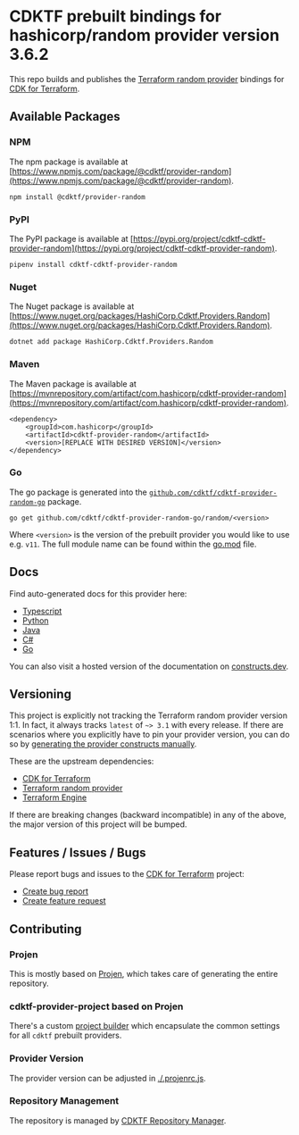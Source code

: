 
# CDKTF prebuilt bindings for hashicorp/random provider version 3.6.2

This repo builds and publishes the [Terraform random provider](https://registry.terraform.io/providers/hashicorp/random/3.6.2/docs) bindings for [CDK for Terraform](https://cdk.tf).

## Available Packages

### NPM

The npm package is available at [https://www.npmjs.com/package/@cdktf/provider-random](https://www.npmjs.com/package/@cdktf/provider-random).

`npm install @cdktf/provider-random`

### PyPI

The PyPI package is available at [https://pypi.org/project/cdktf-cdktf-provider-random](https://pypi.org/project/cdktf-cdktf-provider-random).

`pipenv install cdktf-cdktf-provider-random`

### Nuget

The Nuget package is available at [https://www.nuget.org/packages/HashiCorp.Cdktf.Providers.Random](https://www.nuget.org/packages/HashiCorp.Cdktf.Providers.Random).

`dotnet add package HashiCorp.Cdktf.Providers.Random`

### Maven

The Maven package is available at [https://mvnrepository.com/artifact/com.hashicorp/cdktf-provider-random](https://mvnrepository.com/artifact/com.hashicorp/cdktf-provider-random).

```
<dependency>
    <groupId>com.hashicorp</groupId>
    <artifactId>cdktf-provider-random</artifactId>
    <version>[REPLACE WITH DESIRED VERSION]</version>
</dependency>
```

### Go

The go package is generated into the [`github.com/cdktf/cdktf-provider-random-go`](https://github.com/cdktf/cdktf-provider-random-go) package.

`go get github.com/cdktf/cdktf-provider-random-go/random/<version>`

Where `<version>` is the version of the prebuilt provider you would like to use e.g. `v11`. The full module name can be found
within the [go.mod](https://github.com/cdktf/cdktf-provider-random-go/blob/main/random/go.mod#L1) file.

## Docs

Find auto-generated docs for this provider here: 

- [Typescript](./docs/API.typescript.md)
- [Python](./docs/API.python.md)
- [Java](./docs/API.java.md)
- [C#](./docs/API.csharp.md)
- [Go](./docs/API.go.md)

You can also visit a hosted version of the documentation on [constructs.dev](https://constructs.dev/packages/@cdktf/provider-random).

## Versioning

This project is explicitly not tracking the Terraform random provider version 1:1. In fact, it always tracks `latest` of `~> 3.1` with every release. If there are scenarios where you explicitly have to pin your provider version, you can do so by [generating the provider constructs manually](https://cdk.tf/imports).

These are the upstream dependencies:

- [CDK for Terraform](https://cdk.tf)
- [Terraform random provider](https://registry.terraform.io/providers/hashicorp/random/3.6.2)
- [Terraform Engine](https://terraform.io)

If there are breaking changes (backward incompatible) in any of the above, the major version of this project will be bumped.

## Features / Issues / Bugs

Please report bugs and issues to the [CDK for Terraform](https://cdk.tf) project:

- [Create bug report](https://cdk.tf/bug)
- [Create feature request](https://cdk.tf/feature)

## Contributing

### Projen

This is mostly based on [Projen](https://github.com/projen/projen), which takes care of generating the entire repository.

### cdktf-provider-project based on Projen

There's a custom [project builder](https://github.com/cdktf/cdktf-provider-project) which encapsulate the common settings for all `cdktf` prebuilt providers.

### Provider Version

The provider version can be adjusted in [./.projenrc.js](./.projenrc.js).

### Repository Management

The repository is managed by [CDKTF Repository Manager](https://github.com/cdktf/cdktf-repository-manager/).
